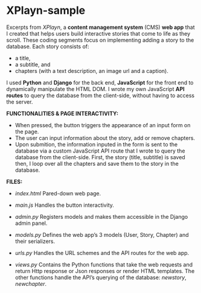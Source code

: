 # XPlayn-sample

Excerpts from *XPlayn*, a **content management system** (CMS) **web app** that I created that helps users build interactive stories that come to life as they scroll. These coding segments focus on implementing adding a story to the database. Each story consists of: 
- a title, 
- a subtitle, and 
- chapters (with a text description, an image url and a caption).

I used **Python** and **Django** for the back end, **JavaScript** for the front end to dynamically manipulate the HTML DOM. I wrote my own JavaScript **API routes** to query the database from the client-side, without having to access the server. 

**FUNCTIONALITIES & PAGE INTERACTIVITY:**
- When pressed, the button triggers the appearance of an input form on the page. 
- The user can input information about the story, add or remove chapters.
- Upon submition, the information inputed in the form is sent to the database via a custom JavaScript API route that I wrote to query the database from the client-side. First, the story (title, subtitle) is saved then, I loop over all the chapters and save them to the story in the database.

**FILES:**
- *index.html*
Pared-down web page.

- *main.js*
Handles the button interactivity.

- *admin.py*
Registers models and makes them accessible in the Django admin panel.

- *models.py*
Defines the web app’s 3 models (User, Story, Chapter) and their serializers.

- *urls.py*
Handles the URL schemes and the API routes for the web app.

- *views.py*
Contains the Python functions that take the web requests and return Http response or Json responses or render HTML templates. The other functions handle the API’s querying of the database: *newstory*, *newchapter*.
